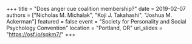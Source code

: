 +++
title = "Does anger cue coalition membership?"
date = 2019-02-07
authors = ["Nicholas M. Michalak", "Koji J. Takahashi", "Joshua M. Ackerman"]
featured = false
event = "Society for Personality and Social Psychology Convention"
location = "Portland, OR"
url_slides = "https://osf.io/spkm7/"
+++


